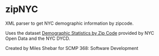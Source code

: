 # zipNYC
XML parser to get NYC demographic information by zipcode.

Uses the dataset [Demographic Statistics by Zip Code](https://data.cityofnewyork.us/City-Government/Demographic-Statistics-By-Zip-Code/kku6-nxdu) provided by NYC Open Data and the NYC DYCD.

Created by Miles Shebar for SCMP 368: Software Development
